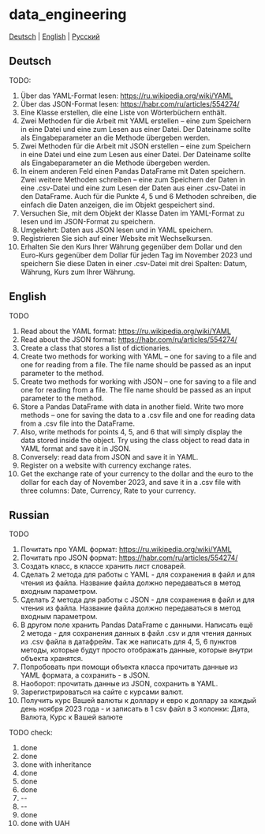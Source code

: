 # data_engineering

[Deutsch](#deutsch) | [English](#english) | [Русский](#russian)

## Deutsch
TODO:
1. Über das YAML-Format lesen: https://ru.wikipedia.org/wiki/YAML
2. Über das JSON-Format lesen: https://habr.com/ru/articles/554274/
3. Eine Klasse erstellen, die eine Liste von Wörterbüchern enthält.
4. Zwei Methoden für die Arbeit mit YAML erstellen – eine zum Speichern in eine Datei und eine zum Lesen aus einer Datei. Der Dateiname sollte als Eingabeparameter an die Methode übergeben werden.
5. Zwei Methoden für die Arbeit mit JSON erstellen – eine zum Speichern in eine Datei und eine zum Lesen aus einer Datei. Der Dateiname sollte als Eingabeparameter an die Methode übergeben werden.
6. In einem anderen Feld einen Pandas DataFrame mit Daten speichern. Zwei weitere Methoden schreiben – eine zum Speichern der Daten in eine .csv-Datei und eine zum Lesen der Daten aus einer .csv-Datei in den DataFrame. Auch für die Punkte 4, 5 und 6 Methoden schreiben, die einfach die Daten anzeigen, die im Objekt gespeichert sind.
7. Versuchen Sie, mit dem Objekt der Klasse Daten im YAML-Format zu lesen und im JSON-Format zu speichern.
8. Umgekehrt: Daten aus JSON lesen und in YAML speichern.
9. Registrieren Sie sich auf einer Website mit Wechselkursen.
10. Erhalten Sie den Kurs Ihrer Währung gegenüber dem Dollar und den Euro-Kurs gegenüber dem Dollar für jeden Tag im November 2023 und speichern Sie diese Daten in einer .csv-Datei mit drei Spalten: Datum, Währung, Kurs zum Ihrer Währung.

## English
TODO
1. Read about the YAML format: https://ru.wikipedia.org/wiki/YAML
2. Read about the JSON format: https://habr.com/ru/articles/554274/
3. Create a class that stores a list of dictionaries.
4. Create two methods for working with YAML – one for saving to a file and one for reading from a file. The file name should be passed as an input parameter to the method.
5. Create two methods for working with JSON – one for saving to a file and one for reading from a file. The file name should be passed as an input parameter to the method.
6. Store a Pandas DataFrame with data in another field. Write two more methods – one for saving the data to a .csv file and one for reading data from a .csv file into the DataFrame.
7. Also, write methods for points 4, 5, and 6 that will simply display the data stored inside the object. Try using the class object to read data in YAML format and save it in JSON.
8. Conversely: read data from JSON and save it in YAML.
9. Register on a website with currency exchange rates.
10. Get the exchange rate of your currency to the dollar and the euro to the dollar for each day of November 2023, and save it in a .csv file with three columns: Date, Currency, Rate to your currency.

## Russian
TODO
1. Почитать про YAML формат: https://ru.wikipedia.org/wiki/YAML
2. Почитать про JSON формат: https://habr.com/ru/articles/554274/
3. Создать класс, в классе хранить лист словарей.
4. Сделать 2 метода для работы с YAML - для сохранения в файл и для чтения из файла. Название файла должно передаваться в метод входным параметром.
5. Сделать 2 метода для работы с JSON - для сохранения в файл и для чтения из файла. Название файла должно передаваться в метод входным параметром.
6. В другом поле хранить Pandas DataFrame с данными. Написать ещё 2 метода - для сохранения данных в файл .csv и для чтения данных из .csv файла в датафрейм.
Так же написать для 4, 5, 6 пунктов методы, которые будут просто отображать данные, которые внутри объекта хранятся.
7. Попробовать при помощи объекта класса прочитать данные из YAML формата, а сохранить - в JSON.
8. Наоборот: прочитать данные из JSON, сохранить в YAML.
9. Зарегистрироваться на сайте с курсами валют.
10. Получить курс Вашей валюты к доллару и евро к доллару за каждый день ноября 2023 года - и записать в 1 csv файл в 3 колонки: Дата, Валюта, Курс к Вашей валюте

TODO check:

1. done
2. done
3. done with inheritance
4. done
5. done
6. done
7. --
8. --
9. done
10. done with UAH